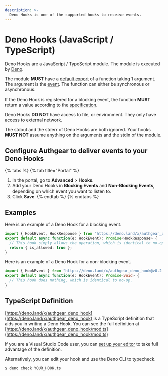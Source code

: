 ```yaml
---
description: >-
  Deno Hooks is one of the supported hooks to receive events.
---
```


# Deno Hooks (JavaScript / TypeScript)

Deno Hooks are a JavaScript / TypeScript module. The module is executed by [Deno](https://deno.land/).

The module **MUST** have a [default export](https://developer.mozilla.org/en-US/docs/Web/JavaScript/Reference/Statements/export#description) of a function taking 1 argument.
The argument is the [event](./README.md#event-shape).
The function can either be synchronous or asynchronous.

If the Deno Hook is registered for a blocking event, the function **MUST** return a value according to the [specification](./README.md#blocking-events).

Deno Hooks **DO NOT** have access to file, or environment.
They only have access to external network.

The stdout and the stderr of Deno Hooks are both ignored.
Your hooks **MUST NOT** assume anything on the arguments and the stdin of the module.

## Configure Authgear to deliver events to your Deno Hooks

{% tabs %}
{% tab title="Portal" %}
1. In the portal, go to **Advanced** > **Hooks**.
2. Add your Deno Hooks in **Blocking Events** and **Non-Blocking Events**, depending on which event you want to listen to.
3. Click **Save**.
{% endtab %}
{% endtabs %}

## Examples

Here is an example of a Deno Hook for a blocking event.

```typescript
import { HookEvent, HookResponse } from "https://deno.land/x/authgear_deno_hook@v0.2.0/mod.ts";
export default async function(e: HookEvent): Promise<HookResponse> {
  // This hook simply allows the operation, which is identical to no-op.
  return { is_allowed: true };
}
```

Here is an example of a Deno Hook for a non-blocking event.

```typescript
import { HookEvent } from "https://deno.land/x/authgear_deno_hook@v0.2.0/mod.ts";
export default async function(e: HookEvent): Promise<void> {
  // This hook does nothing, which is identical to no-op.
}
```

## TypeScript Definition

[https://deno.land/x/authgear_deno_hook](https://deno.land/x/authgear_deno_hook) is a TypeScript definition that aids you in writing a Deno Hook.
You can see the full definition at [https://deno.land/x/authgear_deno_hook/mod.ts](https://deno.land/x/authgear_deno_hook/mod.ts)

If you are a Visual Studio Code user, you can [set up your editor](https://deno.land/manual@v1.27.2/references/vscode_deno) to take full advantage of the definition.

Alternatively, you can edit your hook and use the Deno CLI to typecheck.

```bash
$ deno check YOUR_HOOK.ts
```
